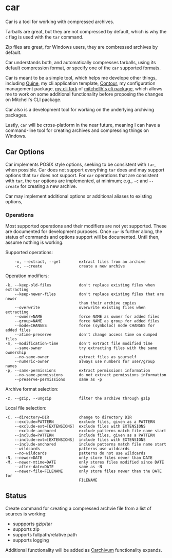 car
===

Car is a tool for working with compressed archives.

Tarballs are great, but they are not compressed by default, which is why the `c` flag is used with the `tar` command. 

Zip files are great, for Windows users, they are combressed archives by default.

Car understands both, and automatically compresses tarballs, using its default compression format, or specify one of the `car` supported formats.

Car is meant to be a simple tool, which helps me develope other things, including [Quine](https://github.com/mohae/quine), my cli application template, [Contour](https://github.com/mohae/contour), my configuration management package, [my cli fork](https://github.com/mohae/cli) of [mitchellh's cli package](https://github.com/mitchellh/cli), which allows me to work on some additional functionality before proposing the changes on Mitchell's CLI package.

Car also is a development tool for working on the underlying archiving packages.

Lastly, `car` will be cross-platform in the near future, meaning I can have a command-line tool for creating archives and compressing things on Windows.

## Car Options
Car implements POSIX style options, seeking to be consistent with `tar`, when possible. Car does not support everything `tar` does and may support options that `tar` does not support. For `car` operations that are consistent with `tar`, the `tar` options are implemented, at minimum; e.g., `-c` and `--create` for creating a new archive.

Car may implement additional options or additional aliases to existing options,

### Operations

Most supported operations and their modifiers are not yet supported. These are documented for development purposes. Once `car` is further along, the status of commands and options support will be documented. Until then, assume nothing is working. 

Supported operations:
```
    -x, --extract, --get        extract files from an archive
    -c, --create                create a new archive

```
Operation modifiers:

```
-k, --keep-old-files            don't replace existing files when extracting
    --keep-newer-files          don't replace existing files that are newer
                                than their archive copies
    --overwrite                 overwrite existing files when extracting
    --owner=NAME                force NAME as owner for added files
    --group=NAME                force NAME as group for added files
    --mode=CHANGES              force (symboloc) mode CHANGES for added files
    --atime-preserve            don't change access time on dumped files
-m, --modification-time         don't extract file modified time
    --same-owner                try extracting files with the same ownership
    --no-same-owner             extract files as yourself
    --numeric-owner             always use numbers for user/group names
-p, --same-permissions          extract permissions information
    --no-same-permissions       do not extract permissions information
    --preserve-permissions      same as -p
```
Archive format selection:
```
-z, --gzip, --ungzip            filter the archive through gzip
```
Local file selection:
```
-C, --directory=DIR             change to directory DIR
    --exclude=PATTERN           exclude files, given as a PATTERN
    --exclude-ext=[EXTENSIONS]  exclude files with EXTENSIONS
    --exclude-anchored          exclude patterns match file name start
    --include=PATTERN           include files, given as a PATTERN
    --include-ext=[EXTENSIONS]  include files with EXTENSIONS
    --include-anchored          include patterns match file name start
    --wildcards                 patterns use wildcards
    --no-wildcards              patterns do not use wildcards
-N, --newer=DATE                only store files newer than DATE
-M, --newer-mtime=DATE          only stores files modified since DATE
    --after-date=DATE           same as -N
    --newer-file=FILENAME       only store files newer than the DATE for
                                FILENAME
```

## Status
Create command for creating a compressed archvie file from a list of sources is working:
  * suppports gzip/tar
  * supports zip
  * supports fullpath/relative path
  * supports logging

Additional functionality will be added as [Carchivum](https://github.com/mohae/carchivum) functionality expands.
